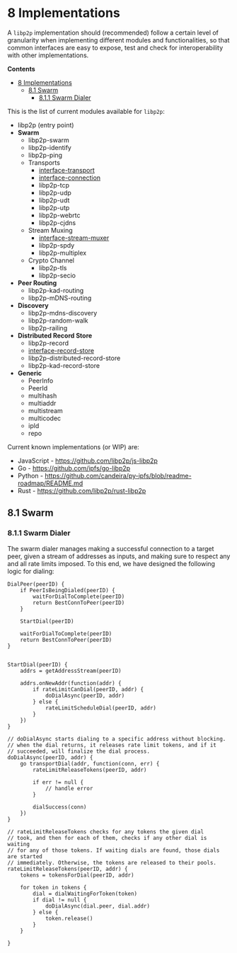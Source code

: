 
8 Implementations
=================

A `libp2p` implementation should (recommended) follow a certain level of granularity when implementing different modules and functionalities, so that common interfaces are easy to expose, test and check for interoperability with other implementations.

<!-- START doctoc generated TOC please keep comment here to allow auto update -->
<!-- DON'T EDIT THIS SECTION, INSTEAD RE-RUN doctoc TO UPDATE -->
**Contents**

- [8 Implementations](#8-implementations)
  - [8.1 Swarm](#81-swarm)
    - [8.1.1 Swarm Dialer](#811-swarm-dialer)

<!-- END doctoc generated TOC please keep comment here to allow auto update -->


This is the list of current modules available for `libp2p`:

  - libp2p (entry point)
  - **Swarm**
      - libp2p-swarm
      - libp2p-identify
      - libp2p-ping
      - Transports
          - [interface-transport](https://github.com/diasdavid/interface-transport)
          - [interface-connection](https://github.com/diasdavid/interface-connection)
          - libp2p-tcp
          - libp2p-udp
          - libp2p-udt
          - libp2p-utp
          - libp2p-webrtc
          - libp2p-cjdns
      - Stream Muxing
          - [interface-stream-muxer](https://github.com/diasdavid/interface-stream-muxer)
          - libp2p-spdy
          - libp2p-multiplex
      - Crypto Channel
          - libp2p-tls
          - libp2p-secio
  - **Peer Routing**
      - libp2p-kad-routing
      - libp2p-mDNS-routing
  - **Discovery**
      - libp2p-mdns-discovery
      - libp2p-random-walk
      - libp2p-railing
  - **Distributed Record Store**
      - libp2p-record
      - [interface-record-store](https://github.com/diasdavid/interface-record-store)
      - libp2p-distributed-record-store
      - libp2p-kad-record-store
  - **Generic**
      - PeerInfo
      - PeerId
      - multihash
      - multiaddr
      - multistream
      - multicodec
      - ipld
      - repo

Current known implementations (or WIP) are:

  - JavaScript - <https://github.com/libp2p/js-libp2p>
  - Go - <https://github.com/ipfs/go-libp2p>
  - Python - <https://github.com/candeira/py-ipfs/blob/readme-roadmap/README.md>
  - Rust - <https://github.com/libp2p/rust-libp2p>

## 8.1 Swarm

### 8.1.1 Swarm Dialer

The swarm dialer manages making a successful connection to a target peer, given a stream of addresses as inputs, and making sure to respect any and all rate limits imposed. To this end, we have designed the following logic for dialing:

```
DialPeer(peerID) {
	if PeerIsBeingDialed(peerID) {
		waitForDialToComplete(peerID)
		return BestConnToPeer(peerID)
	}
	
	StartDial(peerID)

	waitForDialToComplete(peerID)
	return BestConnToPeer(peerID)
}

	
StartDial(peerID) {
	addrs = getAddressStream(peerID)

	addrs.onNewAddr(function(addr) {
		if rateLimitCanDial(peerID, addr) {
			doDialAsync(peerID, addr)
		} else {
			rateLimitScheduleDial(peerID, addr)
		}
	})
}

// doDialAsync starts dialing to a specific address without blocking.
// when the dial returns, it releases rate limit tokens, and if it
// succeeded, will finalize the dial process.
doDialAsync(peerID, addr) {
	go transportDial(addr, function(conn, err) {
		rateLimitReleaseTokens(peerID, addr)

		if err != null {
			// handle error
		}

		dialSuccess(conn)
	})
}

// rateLimitReleaseTokens checks for any tokens the given dial
// took, and then for each of them, checks if any other dial is waiting
// for any of those tokens. If waiting dials are found, those dials are started
// immediately. Otherwise, the tokens are released to their pools.
rateLimitReleaseTokens(peerID, addr) {
	tokens = tokensForDial(peerID, addr)

	for token in tokens {
		dial = dialWaitingForToken(token)
		if dial != null {
			doDialAsync(dial.peer, dial.addr)
		} else {
			token.release()
		}
	}
	
}
```

